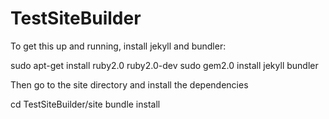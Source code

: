 # TestSiteBuilder
To get this up and running, install jekyll and bundler:

sudo apt-get install ruby2.0 ruby2.0-dev
sudo gem2.0 install jekyll bundler


Then go to the site directory and install the dependencies

cd TestSiteBuilder/site
bundle install

